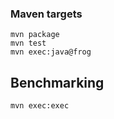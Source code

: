### Maven targets
```
mvn package
mvn test
mvn exec:java@frog

```
## Benchmarking
```
mvn exec:exec
```